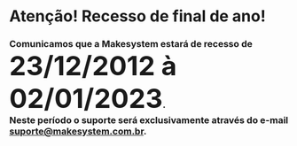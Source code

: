 # Atenção! Recesso de final de ano!

### Comunicamos que a Makesystem estará de recesso de <span style="font-size: 36pt;">23/12/2012 à 02/01/2023</span>.<br/> Neste período o suporte será exclusivamente através do e-mail suporte@makesystem.com.br.